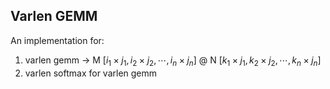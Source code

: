 ## Varlen GEMM
An implementation for:
1. varlen gemm -> M $[i_1\times j_1, i_2\times j_2, \cdots, i_n\times j_n]$ @ N $[k_1\times j_1, k_2\times j_2, \cdots, k_n\times j_n]$
2. varlen softmax for varlen gemm
